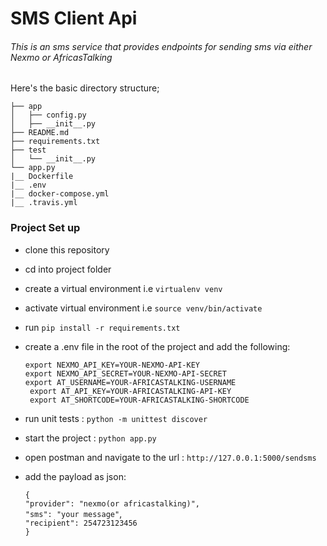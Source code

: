 # SMS Client Api

###### This is an sms service that provides endpoints for sending sms via either Nexmo or AfricasTalking

Here's the basic directory structure;
```
├── app
│   ├── config.py
│   ├── __init__.py
├── README.md
├── requirements.txt
├── test
│   └── __init__.py
└── app.py
|__ Dockerfile
|__ .env
|__ docker-compose.yml
|__ .travis.yml

```

### Project Set up
- clone this repository
- cd into project folder
- create a virtual environment i.e `virtualenv venv`
- activate virtual environment i.e `source venv/bin/activate`
- run `pip install -r requirements.txt`
- create a .env file in the root of the project and add the following:
   
   `export NEXMO_API_KEY=YOUR-NEXMO-API-KEY`  
    `export NEXMO_API_SECRET=YOUR-NEXMO-API-SECRET`  
    `export AT_USERNAME=YOUR-AFRICASTALKING-USERNAME`   
    ` export AT_API_KEY=YOUR-AFRICASTALKING-API-KEY`   
    ` export AT_SHORTCODE=YOUR-AFRICASTALKING-SHORTCODE` 
- run unit tests : `python -m unittest discover`
- start the project : `python app.py`
- open postman and navigate to the url : `http://127.0.0.1:5000/sendsms`
- add the payload as json: 

     `{`              
            `"provider": "nexmo(or africastalking)",`           
            `"sms": "your message"`,    
            `"recipient": 254723123456`        
      `}`   



